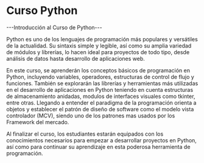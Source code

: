 # Curso Python

---Introducción al Curso de Python---

Python es uno de los lenguajes de programación más populares y versátiles de la actualidad. Su sintaxis simple y legible, así como su amplia variedad de módulos y librerías, lo hacen ideal para proyectos de todo tipo, desde análisis de datos hasta desarrollo de aplicaciones web.

En este curso, se aprenderán los conceptos básicos de programación en Python, incluyendo variables, operadores, estructuras de control de flujo y funciones. También se explorarán las librerías y herramientas más utilizadas en el desarrollo de aplicaciones en Python teniendo en cuenta estructuras de almacenamiento anidadas, modulos de interfaces visuales como tkinter, entre otras. Llegando a entender el paradigma de la programación orienta a objetos y establecer el patrón de diseño de software como el modelo vista controlador (MCV), siendo uno de los patrones mas usados por los Framework del mercado.

Al finalizar el curso, los estudiantes estarán equipados con los conocimientos necesarios para empezar a desarrollar proyectos en Python, así como para continuar su aprendizaje en esta poderosa herramienta de programación.
